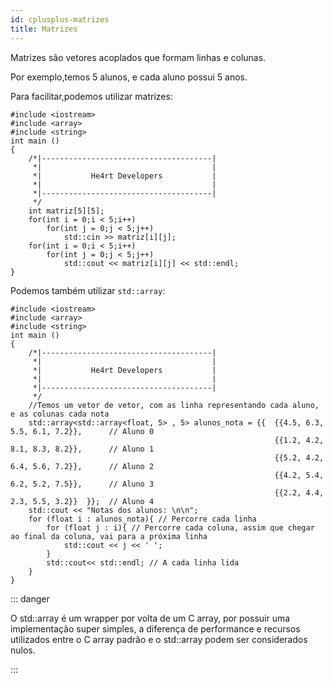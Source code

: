 ```yaml
---
id: cplusplus-matrizes
title: Matrizes
---
```


Matrizes são vetores acoplados que formam linhas e colunas.

Por exemplo,temos 5 alunos, e cada aluno possui 5 anos.

Para facilitar,podemos utilizar matrizes:

```cpp{0}
#include <iostream>
#include <array>
#include <string>
int main ()
{
    /*|--------------------------------------|
     *|                                      |
     *|           He4rt Developers           |
     *|                                      |
     *|--------------------------------------|
     */
    int matriz[5][5];
    for(int i = 0;i < 5;i++)
        for(int j = 0;j < 5;j++)
            std::cin >> matriz[i][j];
    for(int i = 0;i < 5;i++)
        for(int j = 0;j < 5;j++)
            std::cout << matriz[i][j] << std::endl;
}
```

Podemos também utilizar `std::array`:

```cpp{0}
#include <iostream>
#include <array>
#include <string>
int main ()
{
    /*|--------------------------------------|
     *|                                      |
     *|           He4rt Developers           |
     *|                                      |
     *|--------------------------------------|
     */
    //Temos um vetor de vetor, com as linha representando cada aluno, e as colunas cada nota
    std::array<std::array<float, 5> , 5> alunos_nota = {{  {{4.5, 6.3, 5.5, 6.1, 7.2}},      // Aluno 0
                                                           {{1.2, 4.2, 8.1, 8.3, 8.2}},      // Aluno 1
                                                           {{5.2, 4.2, 6.4, 5.6, 7.2}},      // Aluno 2
                                                           {{4.2, 5.4, 6.2, 5.2, 7.5}},      // Aluno 3
                                                           {{2.2, 4.4, 2.3, 5.5, 3.2}}  }};  // Aluno 4
    std::cout << "Notas dos alunos: \n\n";
    for (float i : alunos_nota){ // Percorre cada linha
        for (float j : i){ // Percorre cada coluna, assim que chegar ao final da coluna, vai para a próxima linha
            std::cout << j << ' ';
        }
        std::cout<< std::endl; // A cada linha lida
    }
}
```

::: danger

O std::array é um wrapper por volta de um C array, por possuir uma implementação super simples, a diferença de performance e recursos
utilizados entre o C array padrão e o std::array podem ser considerados nulos.

:::
